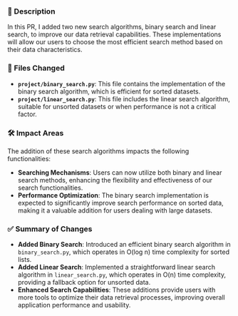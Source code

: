 ### 📝 Description
In this PR, I added two new search algorithms, binary search and linear search, to improve our data retrieval capabilities. These implementations will allow our users to choose the most efficient search method based on their data characteristics. 

### 📁 Files Changed
- **`project/binary_search.py`**: This file contains the implementation of the binary search algorithm, which is efficient for sorted datasets.
- **`project/linear_search.py`**: This file includes the linear search algorithm, suitable for unsorted datasets or when performance is not a critical factor.

### 🛠️ Impact Areas
The addition of these search algorithms impacts the following functionalities:
- **Searching Mechanisms**: Users can now utilize both binary and linear search methods, enhancing the flexibility and effectiveness of our search functionalities.
- **Performance Optimization**: The binary search implementation is expected to significantly improve search performance on sorted data, making it a valuable addition for users dealing with large datasets.

### ✅ Summary of Changes
- **Added Binary Search**: Introduced an efficient binary search algorithm in `binary_search.py`, which operates in O(log n) time complexity for sorted lists.
- **Added Linear Search**: Implemented a straightforward linear search algorithm in `linear_search.py`, which operates in O(n) time complexity, providing a fallback option for unsorted data.
- **Enhanced Search Capabilities**: These additions provide users with more tools to optimize their data retrieval processes, improving overall application performance and usability.